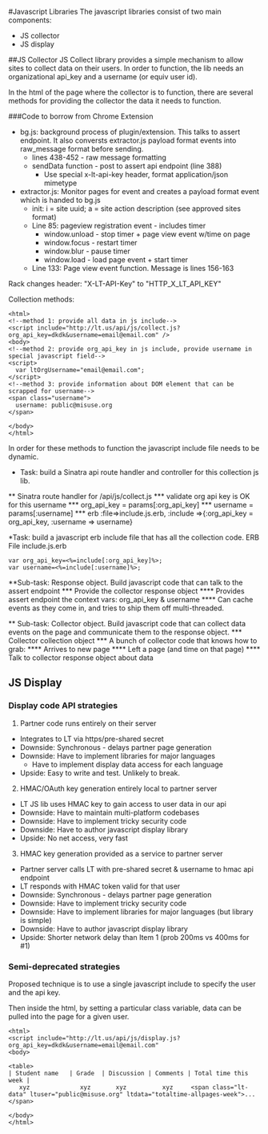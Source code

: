 #Javascript Libraries
The javascript libraries consist of two main components:
* JS collector
* JS display

##JS Collector
JS Collect library provides a simple mechanism to allow sites to collect data on their users. In order to function, the lib needs an organizational api_key and a username (or equiv user id).

In the html of the page where the collector is to function, there are several methods for providing the collector the data it needs to function.

###Code to borrow from Chrome Extension
* bg.js: background process of plugin/extension. This talks to assert endpoint. It also conversts extractor.js payload format events into raw_message format before sending.
  * lines 438-452 - raw message formatting
  * sendData function - post to assert api endpoint (line 388)
    * Use special x-lt-api-key header, format application/json mimetype
* extractor.js: Monitor pages for event and creates a payload format event which is handed to bg.js
  * init: i = site uuid; a = site action description (see approved sites format)
  * Line 85: pageview registration event - includes timer
    * window.unload - stop timer + page view event w/time on page
    * window.focus - restart timer
    * window.blur - pause timer
    * window.load - load page event + start timer
  * Line 133: Page view event function. Message is lines 156-163

Rack changes header:
"X-LT-API-Key" to "HTTP_X_LT_API_KEY"


Collection methods:

```
<html>
<!--method 1: provide all data in js include-->
<script include="http://lt.us/api/js/collect.js?org_api_key=dkdk&username=email@email.com" />
<body>
<!--method 2: provide org_api_key in js include, provide username in special javascript field-->
<script>
  var ltOrgUsername="email@email.com";
</script>
<!--method 3: provide information about DOM element that can be scrapped for username-->
<span class="username">
  username: public@misuse.org
</span>

</body>
</html>
```

In order for these methods to function the javascript include file needs to be dynamic.

* Task: build a Sinatra api route handler and controller for this collection js lib.

** Sinatra route handler for /api/js/collect.js
*** validate org api key is OK for this username
*** org_api_key = params[:org_api_key]
*** username = params[:username]
*** erb :file=>include.js.erb, :include =>{:org_api_key = org_api_key, :username => username}

*Task: build a javascript erb include file that has all the collection code.
ERB File include.js.erb
```
var org_api_key=<%=include[:org_api_key]%>;
var username=<%=include[:username]%>;
```

**Sub-task: Response object. Build javascript code that can talk to the assert endpoint
*** Provide the collector response object
**** Provides assert endpoint the context vars: org_api_key & username
**** Can cache events as they come in, and tries to ship them off multi-threaded.

** Sub-task: Collector object. Build javascript code that can collect data events on the page and communicate them to the response object.
*** Collector collection object
*** A bunch of collector code that knows how to grab:
**** Arrives to new page
**** Left a page (and time on that page)
**** Talk to collector response object about data


## JS Display
### Display code API strategies

1. Partner code runs entirely on their server
  * Integrates to LT via https/pre-shared secret
  * Downside: Synchronous - delays partner page generation
  * Downside: Have to implement libraries for major languages
    * Have to implement display data access for each language
  * Upside: Easy to write and test. Unlikely to break.

2. HMAC/OAuth key generation entirely local to partner server
  * LT JS lib uses HMAC key to gain access to user data in our api
  * Downside: Have to maintain multi-platform codebases
  * Downside: Have to implement tricky security code
  * Downside: Have to author javascript display library
  * Upside: No net access, very fast

3. HMAC key generation provided as a service to partner server
  * Partner server calls LT with pre-shared secret & username to hmac api endpoint
  * LT responds with HMAC token valid for that user
  * Downside: Synchronous - delays partner page generation
  * Downside: Have to implement tricky security code
  * Downside: Have to implement libraries for major languages (but library is simple)
  * Downside: Have to author javascript display library
  * Upside: Shorter network delay than Item 1 (prob 200ms vs 400ms for #1)


### Semi-deprecated strategies
Proposed technique is to use a single javascript include to specify the user and the api key.

Then inside the html, by setting a particular class variable, data can be pulled into the page for a given user.
```
<html>
<script include="http://lt.us/api/js/display.js?org_api_key=dkdk&username=email@email.com"
<body>

<table>
| Student name   | Grade  | Discussion | Comments | Total time this week |
   xyz              xyz       xyz          xyz     <span class="lt-data" ltuser="public@misuse.org" ltdata="totaltime-allpages-week">...</span>

</body>
</html>
```

